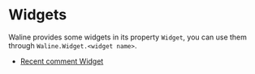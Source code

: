 # Widgets

Waline provides some widgets in its property `Widget`, you can use them through `Waline.Widget.<widget name>`.

<!-- more -->

- [Recent comment Widget](recent-comment.md)

